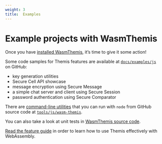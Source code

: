 ```yaml
---
weight: 3
title:  Examples
---
```


# Example projects with WasmThemis

Once you have [installed WasmThemis](../installation), it’s time to give it some action!

Some code samples for Themis features are available at
[`docs/examples/js`](https://github.com/cossacklabs/themis/tree/master/docs/examples/js)
on GitHub:

  - key generation utilities
  - Secure Cell API showcase
  - message encryption using Secure Message
  - a simple chat server and client using Secure Session
  - password authentication using Secure Comparator

There are [command-line utilities](/docs/themis/debugging/cli-utilities#go-console-utils)
that you can run with `node` from GitHub source code
at [`tools/js/wasm-themis`](https://github.com/cossacklabs/themis/tree/master/tools/js/wasm-themis).

You can also take a look at unit tests in [WasmThemis source code](https://github.com/cossacklabs/themis/tree/master/src/wrappers/themis/wasm/test).

[Read the feature guide](../features)
in order to learn how to use Themis effectively with WebAssembly.
